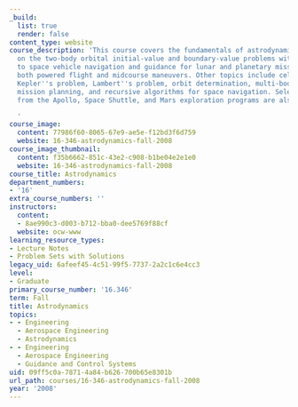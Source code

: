 ```yaml
---
_build:
  list: true
  render: false
content_type: website
course_description: 'This course covers the fundamentals of astrodynamics, focusing
  on the two-body orbital initial-value and boundary-value problems with applications
  to space vehicle navigation and guidance for lunar and planetary missions, including
  both powered flight and midcourse maneuvers. Other topics include celestial mechanics,
  Kepler''s problem, Lambert''s problem, orbit determination, multi-body methods,
  mission planning, and recursive algorithms for space navigation. Selected applications
  from the Apollo, Space Shuttle, and Mars exploration programs are also discussed.

  '
course_image:
  content: 77986f60-8065-67e9-ae5e-f12bd3f6d759
  website: 16-346-astrodynamics-fall-2008
course_image_thumbnail:
  content: f35b6662-851c-43e2-c908-b1be04e2e1e0
  website: 16-346-astrodynamics-fall-2008
course_title: Astrodynamics
department_numbers:
- '16'
extra_course_numbers: ''
instructors:
  content:
  - 8ae990c3-d003-b712-bba0-dee5769f88cf
  website: ocw-www
learning_resource_types:
- Lecture Notes
- Problem Sets with Solutions
legacy_uid: 6afeef45-4c51-99f5-7737-2a2c1c6e4cc3
level:
- Graduate
primary_course_number: '16.346'
term: Fall
title: Astrodynamics
topics:
- - Engineering
  - Aerospace Engineering
  - Astrodynamics
- - Engineering
  - Aerospace Engineering
  - Guidance and Control Systems
uid: 09ff5c0a-7871-4a84-b626-700b65e8301b
url_path: courses/16-346-astrodynamics-fall-2008
year: '2008'
---
```

